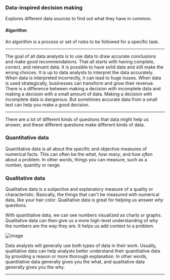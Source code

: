 ### Data-inspired decision making
Explores different data sources to find out what they have in common.

#### Algorithm
An algorithm is a process or set of rules to be followed for a specific task.

---

The goal of all data analysts is to use data to draw accurate conclusions and make good recommendations. That all starts with having complete, correct, and relevant data. It is possible to have solid data and still make the wrong choices. It is up to data analysts to interpret the data accurately. When data is interpreted incorrectly, it can lead to huge losses. When data is used strategically, businesses can transform and grow their revenue. There is a difference between making a decision with incomplete data and making a decision with a small amount of data. Making a decision with incomplete data is dangerous. But sometimes accurate data from a small test can help you make a good decision.

---

There are a lot of different kinds of questions that data might help us answer, and these different questions make different kinds of data.

### Quantitative data
Quantitative data is all about the specific and objective measures of numerical facts. This can often be the *what*, *how many*, and *how often* about a problem. In other words, things you can measure, such as a number, quantity or range.

### Qualitative data
Qualitative data is a subjective and explanatory measure of a quality or characteristic. Basically, the things that can't be measured with numerical data, like your hair color. Qualitative data is great for helping us answer *why* questions.

With quantitative data, we can see numbers visualized as charts or graphs. Qualitative data can then give us a more high-level understanding of why the numbers are the way they are. It helps us add context to a problem.

![image](https://user-images.githubusercontent.com/74421758/146493906-5d9e60ad-bb05-464e-bb78-b811e02e548f.png)

Data analysts will generally use both types of data in their work. Usually, qualitative data can help analysts better understand their quantitative data by providing a reason or more thorough explanation. In other words, quantitative data generally gives you the what, and qualitative data generally gives you the why.

---


